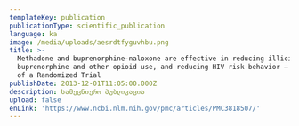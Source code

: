 ```yaml
---
templateKey: publication
publicationType: scientific_publication
language: ka
image: /media/uploads/aesrdtfyguvhbu.png
title: >-
  Methadone and buprenorphine-naloxone are effective in reducing illicit
  buprenorphine and other opioid use, and reducing HIV risk behavior – Outcomes
  of a Randomized Trial
publishDate: 2013-12-01T11:05:00.000Z
description: სამეცნიერო პუბლიკაცია
upload: false
enLink: 'https://www.ncbi.nlm.nih.gov/pmc/articles/PMC3818507/'
---
```


